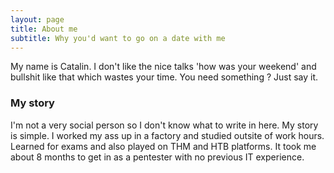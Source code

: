 ```yaml
---
layout: page
title: About me
subtitle: Why you'd want to go on a date with me
---
```


My name is Catalin. I don't like the nice talks 'how was your weekend' and bullshit like that which wastes your time. You need something ? Just say it.


### My story

I'm not a very social person so I don't know what to write in here. My story is simple. I worked my ass up in a factory and studied outsite of work hours. Learned for exams and also played on THM and HTB platforms. It took me about 8 months to get in as a pentester with no previous IT experience.